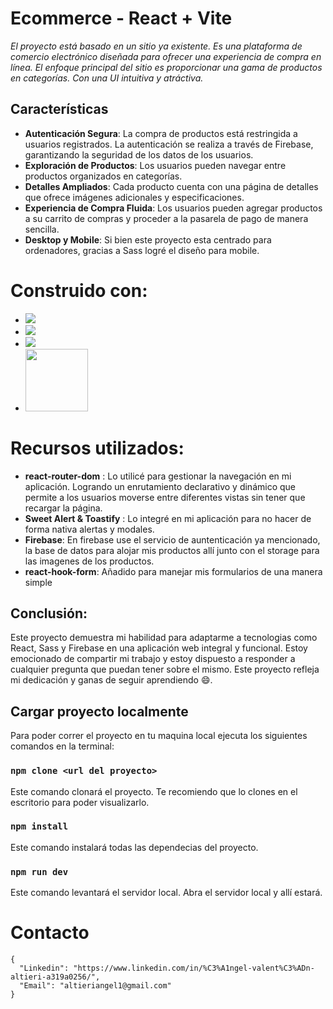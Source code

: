 # Ecommerce - React + Vite

*El proyecto está basado en un sitio ya existente. Es una plataforma de comercio electrónico diseñada para ofrecer una experiencia de compra  en línea. El enfoque principal del sitio es proporcionar una  gama de productos en categorías. Con una UI intuitiva y atráctiva.*

## Características

- **Autenticación Segura**:
La compra de productos está restringida a usuarios registrados. La autenticación se realiza a través de Firebase, garantizando la seguridad de los datos de los usuarios.
- **Exploración de Productos**: Los usuarios pueden navegar entre productos organizados en categorías. 
- **Detalles Ampliados**: Cada producto cuenta con una página de detalles que ofrece imágenes adicionales y especificaciones.
- **Experiencia de Compra Fluida**:
Los usuarios pueden agregar productos a su carrito de compras y proceder a la pasarela de pago de manera sencilla. 
- **Desktop y Mobile**:
Si bien este proyecto esta centrado para ordenadores, gracias a Sass logré el diseño para mobile.

# Construido con: 
* <img src="https://img.shields.io/badge/React-087ea4?style=for-the-badge&logo=React&logoColor=white">
* <img src="https://img.shields.io/badge/Vite-8f6efe?style=for-the-badge&logo=Vite&logoColor=white">
* <img src="https://img.shields.io/badge/Sass-cf649a?&style=for-the-badge&logo=Sass&logoColor=white">
* <img src="https://img.shields.io/badge/Firebase-FFCA28?style=flat-square&logo=firebase&logoColor=black" width= 100px>
>

# Recursos utilizados:
- **react-router-dom** : Lo utilicé para gestionar la navegación en mi aplicación. Logrando un enrutamiento declarativo y dinámico que permite a los usuarios moverse entre diferentes vistas sin tener que recargar la página. 
- **Sweet Alert & Toastify** : Lo integré en mi aplicación para no hacer de forma nativa alertas y modales.
- **Firebase**: En firebase use el servicio de auntenticación ya mencionado, la base de datos para alojar mis productos allí junto con el storage para las imagenes de los productos.
- **react-hook-form**: Añadido para manejar mis formularios de una manera simple

## Conclusión: 
Este proyecto demuestra mi habilidad para adaptarme a tecnologias como React, Sass y Firebase en una aplicación web integral y funcional. Estoy emocionado de compartir mi trabajo y estoy dispuesto a responder a cualquier pregunta que puedan tener sobre el mismo. Este proyecto refleja mi dedicación y ganas de seguir aprendiendo 😄.

## Cargar proyecto localmente

Para poder correr el proyecto en tu maquina local ejecuta los siguientes comandos en la terminal:

### `npm clone <url del proyecto>`

Este comando clonará el proyecto. Te recomiendo que 
lo clones en el escritorio para poder visualizarlo.

### `npm install`

Este comando instalará todas las dependecias del proyecto.

### `npm run dev`

Este comando levantará el servidor local. Abra el servidor local y allí estará.

# Contacto

```
{
  "Linkedin": "https://www.linkedin.com/in/%C3%A1ngel-valent%C3%ADn-altieri-a319a0256/",
  "Email": "altieriangel1@gmail.com"
} 
```
